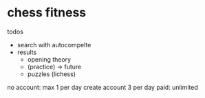 # chess fitness

todos
- search with autocompelte
- results
   - opening theory
   - (practice) -> future
   - puzzles (lichess)

no account: max 1 per day
create account 3 per day
paid: unlimited